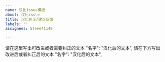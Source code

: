 ```yaml
---
name: 汉化issue模板
about: 汉化issue
title: 汉化纠正/建议反馈
labels: ''
assignees: Steve41149

---
```


请在这里写出可改进或者需要纠正的文本
"名字": "汉化后的文本",
请在下方写出改进后或者纠正后的文本
"名字": "汉化后的文本",
